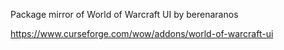 Package mirror of World of Warcraft UI by berenaranos

https://www.curseforge.com/wow/addons/world-of-warcraft-ui
